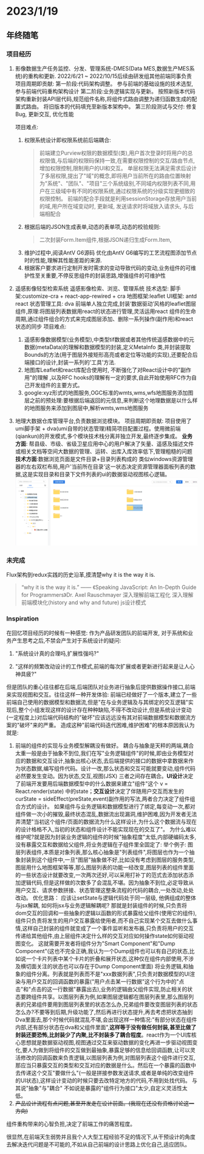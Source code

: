 
# 2023/1/19

## 年终随笔

### 项目经历

1. 影像数据生产任务监控、分发、管理系统-DMES(Data MES,数据生产MES系统)的重构和更新.
   2022/6/21 ~ 2022/10/15后续由研发组其他前端同事负责
   项目周期即贡献:
   第一阶段:代码架构调整。
   参与前端的基础设施的技术选型,参与前端代码重构架构设计
   第二阶段:业务逻辑实现与更新。
   按照新版本代码架构重新封装API层代码,规范组件名称,将组件式路由调整为递归函数生成的配置式路由。
   将旧版本的代码填充至新版本架构中。
   第三阶段测试与交付:
   修复Bug, 更新交互, 优化性能

   项目难点:
   1. 权限系统设计即权限系统前后端耦合:
      > 前端建立Purview权限的数据模型(类),用户首次登录时将用户的总权限值,与后端的权限码保持一致,在需要权限控制的交互/路由节点,增加权限控制,限制用户的UI和交互。
      > 单层权限无法满足需求后设计了多层权限,提出了"域"的概念,即将用户当前所在的路由位置映射为"系统"、"团队"、"项目"三个系统级别,不同域内权限列表不同,用户在三级域中有不同的权限系统,通过权限系统的分级实现更细致的权限控制。
      > 前端的配合手段就是利用sessionStorage存放用户当前的域,用户所在域变动时, 更新域, 发送请求时将域放入请求头, 与后端相配合
   2. 根据后端的JSON生成表单,动态的表单项,动态的校验规则:
      > 二次封装Form.Item组件,根据JSON递归生成Form.Item,
   3. 维护过程中,阅读AntV G6源码 优化由AntV G6编写的工艺流程图添加节点时的性能,理解其性能差距的来源.
   4. 根据客户要求进行定制开发时需求的变动导致代码的变动,业务组件的可维护性至关重要,不停反思组件的封装思路,增强组件的可维护性

2. 遥感影像轻型检索系统
   遥感影像检索、浏览、管理系统
   技术选型: 脚手架:customize-cra + react-app-rewired + cra 
            地图框架:leaflet
            UI框架: antd react
            状态管理工具: dva
   前端单人独立完成,封装‘数据驱动’风格的leaflet图层组件,原理:将图层列表数据用react的状态进行管理,灵活运用react 组件的生命周期,通过组件组合的方式来完成图层添加、删除一系列操作(副作用)和react状态的同步
   项目难点:
   1. 遥感影像数据模型(业务模型),中类型tif数据或者其他传统遥感数据中的元数据(metaData)的理解和数据模型的封装,定义MetaInfo 类,并封装提取Bounds的方法(用于图层外接矩形高亮或者定位等功能的实现),还要配合后端接口的设计,封装一系列的'工具'方法.
   2. 地图库Leaflet和react库配合使用时, 不断强化了对React设计中的"副作用"的理解 ,以及RFC hooks的理解有一定的要求,自此开始使用RFC作为自己开发组件的主要方式。
   3. google:xyz形式的地图服务,OGC标准的wmts,wms,wfs地图服务添加图层之前的预处理:要根据后端返回的元信息,来判断这个地理数据是以什么样的地图服务来添加到图层中,解析wmts,wms地图服务

3. 地理大数据仓库管理平台,负责数据浏览模块。
   项目周期即贡献: 项目使用了umi脚手架 + dva(umi自带的状态管理)精简项目配置过程。使用微前端(qiankun)的开发模式,多个模块技术栈分离并独立开发,最终逐步集成。
   **业务方面**: 帮县级、市级、省级卫星应用中心的用户解决了矢量、遥感及描述文件或相关文档等空间大数据的管理、运转、出库入库效率低下,管理粗糙的问题
   **技术方面**:数据浏览页面是文件目录+目录列表构成的 类似windows资源管理器的左右双栏布局,用户'当前所在目录'这一状态决定资源管理器面板列表的数据,这是实现目录和目录下文件列表的ui的数据驱动视图核心逻辑。
   <img src='../src/CatelogAndFolderTable.png'></img>

### 未完成

Flux架构到redux实践的历史沿革,摸清楚why it is the way it is.
> “why it is the way it is.” —— 《Speaking JavaScript: An In-Depth Guide for Programmers》Dr. Axel Rauschmayer
深入理解前端工程化
深入理解前端模块化(history and why and future)
js设计模式

### Inspiration

在回忆项目经历的时候有一种感觉: 作为产品研发团队的前端开发, 对于系统和业务产生思考之后,不禁会产生对于系统设计的疑问:

1. "系统设计真的合理吗,扩展性强吗?"

2. "这样的频繁改动设计的工作模式,前端的每次扩展或者更新进行起来是让人心神具疲?"

但是团队的重心往往都在后端,后端团队对业务进行抽象后提供数据操作接口,前端来实现视图和交互。往往这样一种开发体验: 前端已经做好了一个版本,建立了一些前端自己使用的数据模型和数据流,但是"在与业务逻辑及与其绑定的交互逻辑"实现后,整个小组发现这样的设计存在种种缺陷,不得不改动设计,但是系统设计变动(一定程度上)对后端代码结构的"破坏"应该远远没有其对前端数据模型和数据流方案的"破坏"来的严重。
造成这种"前端代码迭代困难,维护困难"的根本原因我认为就是:
   1. 前端的组件的实现与业务模型解耦没有做好。
   耦合与抽象是天秤的两端,耦合太重一般是由于抽象不到位,我们在写"业务逻辑组件"的时候,即由业务模型对应的数据和交互设计,抽象出核心状态,去后端提供的接口的数据中拿数据来作为状态数据,编写组件代码。设计一改,那么状态和交互可能就要变动,组件代码必然要发生变动。因为状态,交互,视图(JSX) 三者之间存在耦合。**UI设计**决定了前端开发要用后端数据模型中的什么数据来建立"组件"这个 v = React.render(state) 中的state；**交互设计**决定了伴随用户交互而发生的 curState = sideEffect(preState,event)副作用的写法,两者合力决定了组件组合方式的设计。
   如果组件与业务逻辑和数据模型进行了绑定,每变动一次,都对组件做一次小的摧毁,最终状态混乱,数据流出现漏洞,维护困难,因为开发者无法弄清楚"当初这个组件/页面的数据流为什么这样设计,为什么这个数据流与现在的设计格格不入,当初的状态和组件设计不能实现现在的交互了"。
   为什么难以维护呢?就是因为封装业务逻辑的组件的时候"抽象程度"太低,内部硬编码太多,没有暴露交互和数据给父组件,将业务逻辑在子组件里全固定了:
   举个例子: 图层列表组件,本质是对象列表,那么核心抽象是"列表组件",将图层也作为一个抽象封装到这个组件中,一旦"图层"抽象做不好,比如没有考虑到图层的服务类型,图层用什么地图框架等等,那么图层列表的功能一经改变,图层列表的组件里面的一些状态设计就要改变,一次两次还好,可以采用打补丁的范式去添加状态添加逻辑代码,但是这样做的次数多了会混乱不堪。因为抽象不到位,必定导致从用户交互、请求参数拼接、状态管理这整条流程的代码的耦合,一处改动,处处改动。
   优化思路：
   应该让setState与逻辑代码处于同一层级, 他俩组成的整体与jsx解耦, 如何将jsx与业务逻辑解耦呢? 那就是封装组件的时候,只负责将dom交互的回调和一些抽象的逻辑以函数的形式暴露给父组件(使用它的组件),组件只负责将发生的用户交互暴露给使用者,而不自己实现某个交互去做什么事情,这样自己封装的组件就变成了一个事件监听和发布器,只负责将用户的交互传递给其他组件,由上层组件决定什么样的交互对应如何操作state如何驱动视图变化。
   这就需要开发者将组件分为"Smart Component"和"Dump Component"(这也不完全正确,我认为一个Dump组件也可以有自己的状态,比如说一个卡片列表中某个卡片的折叠和展开状态,这种仅在组件内部使用,不涉及横切面关注的状态也可以存在于Dump Component里面)
   将业务逻辑,和抽象的组件分离。列表就是列表而不是"xxx数据列表",只负责对数据模型的UI渲染与用户交互的回调函数的暴露("用户点击某一行数据"这个行为中的"点击"和"点击的这一行数据"暴露出去),业务的逻辑由父组件实现,防止相关的状态要跨组件共享。以图层列表为例,如果图层逻辑都在图层列表里,那么图层列表的兄弟组件要用到图层列表里的状态怎么办,兄弟组件要改变图层列表的状态怎么办?不要等到后期,升级功能了,然后再进行状态提升,再去考虑把状态抽到Dva里面去,那个时候代码就混乱不堪,会出现这样一种情况:"有部分状态在组件内部,还有部分状态在dva和父组件里面",**这样等于没有做任何封装,甚至比做了封装还要恐怖,比封装少了内聚,比不封装多了耦合程度**。react作为一个UI库核心思想就是数据驱动视图,视图通过交互来驱动数据的变化再进一步驱动视图变化,要人为做到将组件的交互做到最抽象,暴露足够的信息给回调函数,让可以灵活修改的回调函数来负责逻辑,以图层列表为例,对图层列表这个组件进行交互,那应当只暴露交互的类型和交互对应的数据是什么。然后在一个暴露的函数中去传递这个交互"要做什么"(一般是拼接参数发送请求,或者是单纯的改变组件的UI状态),这样设计变动的时候只要去改特定地方的代码,不用到处找代码。
   与其说"抽象"与"耦合" 不如说是暴露的"组件行为接口"太少,自定义灵活性太低。
   2. ~~产品设计流程有点问题,甚至开发走在设计前面。(我现在还没有资格讨论这一方向)~~

组件重构带来的心智负担,决定了前端工作的痛苦程度。

很显然,在前端天生弱势并且我个人大型工程经验不足的情况下,从干预设计的角度去解决迭代问题是不可能的,不如从自己前端的设计思路上优化自己,适应团队。